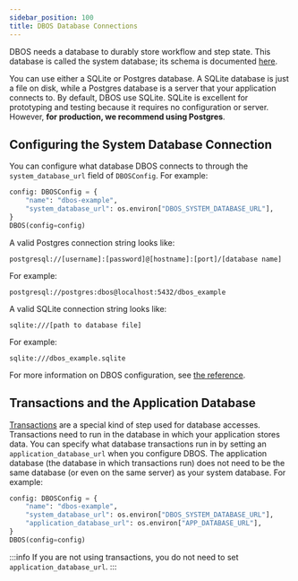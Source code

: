 ```yaml
---
sidebar_position: 100
title: DBOS Database Connections
---
```


DBOS needs a database to durably store workflow and step state.
This database is called the system database; its schema is documented [here](../../explanations/system-tables.md).

You can use either a SQLite or Postgres database.
A SQLite database is just a file on disk, while a Postgres database is a server that your application connects to.
By default, DBOS  use SQLite.
SQLite is excellent for prototyping and testing because it requires no configuration or server.
However, **for production, we recommend using Postgres**.

## Configuring the System Database Connection

You can configure what database DBOS connects to through the `system_database_url` field of `DBOSConfig`.
For example:

```python
config: DBOSConfig = {
    "name": "dbos-example",
    "system_database_url": os.environ["DBOS_SYSTEM_DATABASE_URL"],
}
DBOS(config=config)
```

A valid Postgres connection string looks like:

```
postgresql://[username]:[password]@[hostname]:[port]/[database name]
```

For example:

```
postgresql://postgres:dbos@localhost:5432/dbos_example
```

A valid SQLite connection string looks like:

```
sqlite:///[path to database file]
```

For example:

```
sqlite:///dbos_example.sqlite
```

For more information on DBOS configuration, see [the reference](../reference/configuration.md).

## Transactions and the Application Database

[Transactions](./transaction-tutorial.md) are a special kind of step used for database accesses.
Transactions need to run in the database in which your application stores data.
You can specify what database transactions run in by setting an `application_database_url` when you configure DBOS.
The application database (the database in which transactions run) does not need to be the same database (or even on the same server) as your system database.
For example:

```python
config: DBOSConfig = {
    "name": "dbos-example",
    "system_database_url": os.environ["DBOS_SYSTEM_DATABASE_URL"],
    "application_database_url": os.environ["APP_DATABASE_URL"],
}
DBOS(config=config)
```

:::info
If you are not using transactions, you do not need to set `application_database_url`.
:::